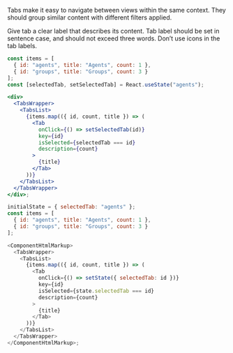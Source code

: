 Tabs make it easy to navigate between views within the same context. They should group similar content with different filters applied.

Give tab a clear label that describes its content.
Tab label should be set in sentence case, and should not exceed three words. Don’t use icons in the tab labels.

```jsx
const items = [
  { id: "agents", title: "Agents", count: 1 },
  { id: "groups", title: "Groups", count: 3 }
];
const [selectedTab, setSelectedTab] = React.useState("agents");

<div>
  <TabsWrapper>
    <TabsList>
      {items.map(({ id, count, title }) => (
        <Tab
          onClick={() => setSelectedTab(id)}
          key={id}
          isSelected={selectedTab === id}
          description={count}
        >
          {title}
        </Tab>
      ))}
    </TabsList>
  </TabsWrapper>
</div>;
```

```js noeditor
initialState = { selectedTab: "agents" };
const items = [
  { id: "agents", title: "Agents", count: 1 },
  { id: "groups", title: "Groups", count: 3 }
];

<ComponentHtmlMarkup>
  <TabsWrapper>
    <TabsList>
      {items.map(({ id, count, title }) => (
        <Tab
          onClick={() => setState({ selectedTab: id })}
          key={id}
          isSelected={state.selectedTab === id}
          description={count}
        >
          {title}
        </Tab>
      ))}
    </TabsList>
  </TabsWrapper>
</ComponentHtmlMarkup>;
```
